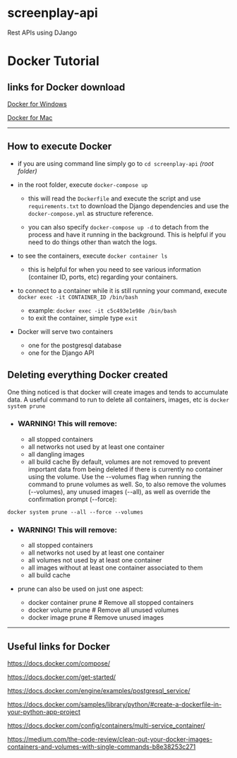 # screenplay-api
Rest APIs using DJango
# Docker Tutorial
## links for Docker download
[Docker for Windows](https://store.docker.com/editions/community/docker-ce-desktop-windows)

[Docker for Mac](https://store.docker.com/editions/community/docker-ce-desktop-mac)

---

## How to execute Docker
- if you are using command line simply go to `cd screenplay-api` *(root folder)*

- in the root folder, execute `docker-compose up`
    - this will read the `Dockerfile` and execute the script and use `requirements.txt` to download the Django dependencies and use the `docker-compose.yml` as structure reference.

    - you can also specify `docker-compose up -d` to detach from the process and have it running in the background. This is helpful if you need to do things other than watch the logs.

- to see the containers, execute `docker container ls`
    - this is helpful for when you need to see various information (container ID, ports, etc) regarding your containers.

- to connect to a container while it is still running your command, execute `docker exec -it CONTAINER_ID /bin/bash`
    - example: `docker exec -it c5c493e1e98e /bin/bash`
    - to exit the container, simple type `exit`

- Docker will serve two containers
	- one for the postgresql database
	- one for the Django API

## Deleting everything Docker created

One thing noticed is that docker will create images and tends to accumulate data. 
A useful command to run to delete all containers, images, etc is `docker system prune`

- ### WARNING! This will remove:
  - all stopped containers
  - all networks not used by at least one container
  - all dangling images
  - all build cache
By default, volumes are not removed to prevent important data from being deleted if there is currently no container using the volume. 
Use the --volumes flag when running the command to prune volumes as well.
So, to also remove the volumes (--volumes), any unused images (--all), as well as override the confirmation prompt (--force):

`docker system prune --all --force --volumes`

- ### WARNING! This will remove:
  - all stopped containers
  - all networks not used by at least one container
  - all volumes not used by at least one container
  - all images without at least one container associated to them
  - all build cache
        
- prune can also be used on just one aspect:
  - docker container prune # Remove all stopped containers
  - docker volume prune # Remove all unused volumes
  - docker image prune # Remove unused images

---

## Useful links for Docker
https://docs.docker.com/compose/

https://docs.docker.com/get-started/

https://docs.docker.com/engine/examples/postgresql_service/

https://docs.docker.com/samples/library/python/#create-a-dockerfile-in-your-python-app-project

https://docs.docker.com/config/containers/multi-service_container/

https://medium.com/the-code-review/clean-out-your-docker-images-containers-and-volumes-with-single-commands-b8e38253c271
